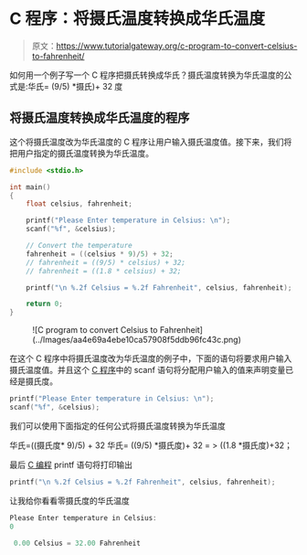 # C 程序：将摄氏温度转换成华氏温度

> 原文：<https://www.tutorialgateway.org/c-program-to-convert-celsius-to-fahrenheit/>

如何用一个例子写一个 C 程序把摄氏转换成华氏？摄氏温度转换为华氏温度的公式是:华氏= (9/5) *摄氏)+ 32 度

## 将摄氏温度转换成华氏温度的程序

这个将摄氏温度改为华氏温度的 C 程序让用户输入摄氏温度值。接下来，我们将把用户指定的摄氏温度转换为华氏温度。

```c
#include <stdio.h>

int main()
{
    float celsius, fahrenheit;

    printf("Please Enter temperature in Celsius: \n");
    scanf("%f", &celsius);

    // Convert the temperature
    fahrenheit = ((celsius * 9)/5) + 32;
    // fahrenheit = ((9/5) * celsius) + 32;
    // fahrenheit = ((1.8 * celsius) + 32;

    printf("\n %.2f Celsius = %.2f Fahrenheit", celsius, fahrenheit);

    return 0;
}
```

<figure class="wp-block-image">![C program to convert Celsius to Fahrenheit](../Images/aa4e69a4ebe10ca57908f5ddb96fc43c.png)</figure>

在这个 C 程序中将摄氏温度改为华氏温度的例子中，下面的语句将要求用户输入摄氏温度值。并且这个 [C 程序](https://www.tutorialgateway.org/c-programming-examples/)中的 scanf 语句将分配用户输入的值来声明变量已经是摄氏度。

```c
printf("Please Enter temperature in Celsius: \n");
scanf("%f", &celsius);
```

我们可以使用下面指定的任何公式将摄氏温度转换为华氏温度

华氏=((摄氏度* 9)/5) + 32
华氏= ((9/5) *摄氏度)+ 32 = > ((1.8 *摄氏度)+32；

最后 [C 编程](https://www.tutorialgateway.org/c-programming/) printf 语句将打印输出

```c
printf("\n %.2f Celsius = %.2f Fahrenheit", celsius, fahrenheit);
```

让我给你看看零摄氏度的华氏温度

```c
Please Enter temperature in Celsius: 
0

 0.00 Celsius = 32.00 Fahrenheit
```